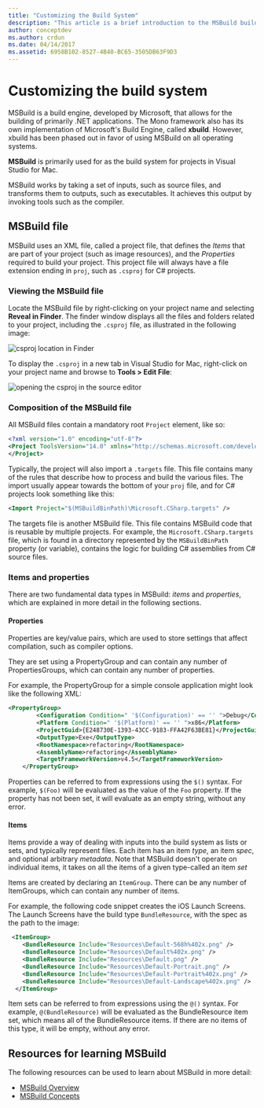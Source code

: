 ```yaml
---
title: "Customizing the Build System"
description: "This article is a brief introduction to the MSBuild build system used by Visual Studio for Mac"
author: conceptdev
ms.author: crdun
ms.date: 04/14/2017
ms.assetid: 6958B102-8527-4B40-BC65-3505DB63F9D3
---
```


# Customizing the build system

MSBuild is a build engine, developed by Microsoft, that allows for the building of primarily .NET applications. The Mono framework also has its own implementation of Microsoft's Build Engine, called **xbuild**. However, xbuild has been phased out in favor of using MSBuild on all operating systems.

**MSBuild** is primarily used for as the build system for projects in Visual Studio for Mac.

MSBuild works by taking a set of inputs, such as source files, and transforms them to outputs, such as executables. It achieves this output by invoking tools such as the compiler.

## MSBuild file

MSBuild uses an XML file, called a project file, that defines the *Items* that are part of your project (such as image resources), and the *Properties* required to build your project. This project file will always have a file extension ending in `proj`, such as `.csproj` for C# projects.

### Viewing the MSBuild file

Locate the MSBuild file by right-clicking on your project name and selecting **Reveal in Finder**. The finder window displays all the files and folders related to your project, including the `.csproj` file, as illustrated in the following image:

![csproj location in Finder](media/customizing-build-system-image1.png)

To display the `.csproj` in a new tab in Visual Studio for Mac, right-click on your project name and browse to **Tools > Edit File**:

![opening the csproj in the source editor](media/customizing-build-system-image2.png)

### Composition of the MSBuild file

All MSBuild files contain a mandatory root `Project` element, like so:

```xml
<?xml version="1.0" encoding="utf-8"?>
<Project ToolsVersion="14.0" xmlns="http://schemas.microsoft.com/developer/msbuild/2003">
</Project>
```

Typically, the project will also import a `.targets` file. This file contains many of the rules that describe how to process and build the various files. The import usually appear towards the bottom of your `proj` file, and for C# projects look something like this:

```xml
<Import Project="$(MSBuildBinPath)\Microsoft.CSharp.targets" />
```

The targets file is another MSBuild file. This file contains MSBuild code that is reusable by multiple projects. For example, the `Microsoft.CSharp.targets` file, which is found in a directory represented by the `MSBuildBinPath` property (or variable), contains the logic for building C# assemblies from C# source files.

### Items and properties

There are two fundamental data types in MSBuild: *items* and *properties*, which are explained in more detail in the following sections.

#### Properties

Properties are key/value pairs, which are used to store settings that affect compilation, such as compiler options.

They are set using a PropertyGroup and can contain any number of PropertiesGroups, which can contain any number of properties.

For example, the PropertyGroup for a simple console application might look like the following XML:

```xml
<PropertyGroup>
		<Configuration Condition=" '$(Configuration)' == '' ">Debug</Configuration>
		<Platform Condition=" '$(Platform)' == '' ">x86</Platform>
		<ProjectGuid>{E248730E-1393-43CC-9183-FFA42F63BE81}</ProjectGuid>
		<OutputType>Exe</OutputType>
		<RootNamespace>refactoring</RootNamespace>
		<AssemblyName>refactoring</AssemblyName>
		<TargetFrameworkVersion>v4.5</TargetFrameworkVersion>
	</PropertyGroup>
```

Properties can be referred to from expressions using the `$()` syntax. For example, `$(Foo)` will be evaluated as the value of the `Foo` property. If the property has not been set, it will evaluate as an empty string, without any error.

#### Items

Items provide a way of dealing with inputs into the build system as lists or sets, and typically represent files. Each item has an item *type*, an item *spec*, and optional arbitrary *metadata*. Note that MSBuild doesn't operate on individual items, it takes on all the items of a given type-called an item *set*

Items are created by declaring an `ItemGroup`. There can be any number of ItemGroups, which can contain any number of items.

For example, the following code snippet creates the iOS Launch Screens. The Launch Screens have the build type `BundleResource`, with the spec as the path to the image:

```xml
 <ItemGroup>
    <BundleResource Include="Resources\Default-568h%402x.png" />
    <BundleResource Include="Resources\Default%402x.png" />
    <BundleResource Include="Resources\Default.png" />
    <BundleResource Include="Resources\Default-Portrait.png" />
    <BundleResource Include="Resources\Default-Portrait%402x.png" />
    <BundleResource Include="Resources\Default-Landscape%402x.png" />
  </ItemGroup>
 ```

 Item sets can be referred to from expressions using the `@()` syntax. For example, `@(BundleResource)` will be evaluated as the BundleResource item set, which means all of the BundleResource items. If there are no items of this type, it will be empty, without any error.

## Resources for learning MSBuild

The following resources can be used to learn about MSBuild in more detail:

* [MSBuild Overview](/visualstudio/msbuild/msbuild)
* [MSBuild Concepts](/visualstudio/msbuild/msbuild-concepts)
